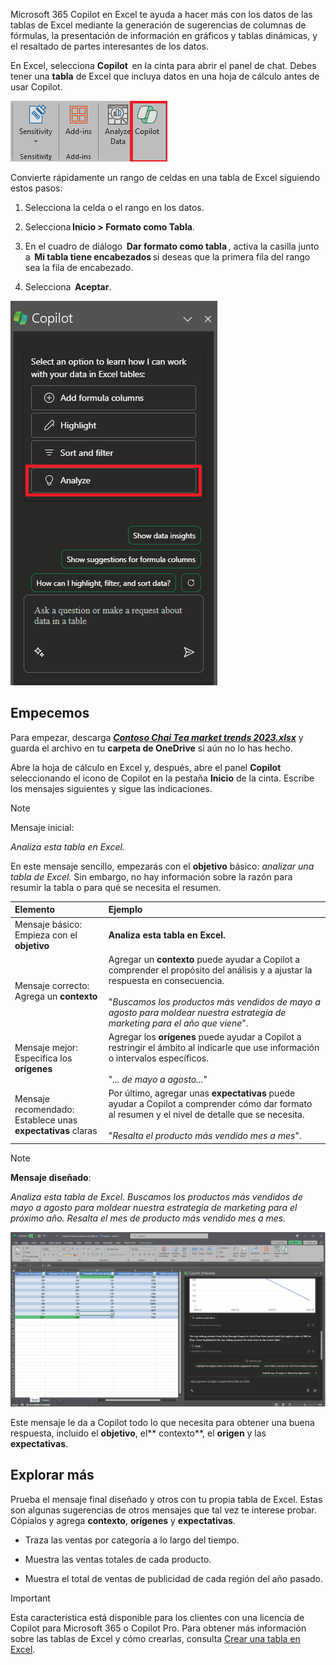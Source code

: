 
Microsoft 365 Copilot en Excel te ayuda a hacer más con los datos de las tablas de Excel mediante la generación de sugerencias de columnas de fórmulas, la presentación de información en gráficos y tablas dinámicas, y el resaltado de partes interesantes de los datos. 

En Excel, selecciona **Copilot**  en la cinta para abrir el panel de chat. Debes tener una **tabla** de Excel que incluya datos en una hoja de cálculo antes de usar Copilot. 

![Captura de pantalla del icono de Copilot en la cinta de Excel.](../media/copilot-ribbon-excel.png)

Convierte rápidamente un rango de celdas en una tabla de Excel siguiendo estos pasos: 

1. Selecciona la celda o el rango en los datos.

1. Selecciona **Inicio > Formato como Tabla**.

1. En el cuadro de diálogo  **Dar formato como tabla** , activa la casilla junto a  **Mi tabla tiene encabezados** si deseas que la primera fila del rango sea la fila de encabezado.

1. Selecciona  **Aceptar**.

![Captura de pantalla del panel Copilot en Excel al abrirse por primera vez.](../media/copilot-pane-Excel.png)

## Empecemos

Para empezar, descarga **_[Contoso Chai Tea market trends 2023.xlsx](https://go.microsoft.com/fwlink/?linkid=2268822)_** y guarda el archivo en tu **carpeta de OneDrive** si aún no lo has hecho.

Abre la hoja de cálculo en Excel y, después, abre el panel **Copilot** seleccionando el icono de Copilot en la pestaña **Inicio** de la cinta. Escribe los mensajes siguientes y sigue las indicaciones.

> [!NOTE]
> Mensaje inicial:
>
> _Analiza esta tabla en Excel._

En este mensaje sencillo, empezarás con el **objetivo** básico: _analizar una tabla de Excel._ Sin embargo, no hay información sobre la razón para resumir la tabla o para qué se necesita el resumen.

| Elemento | Ejemplo |
| :------ | :------- |
| Mensaje básico: <br>Empieza con el **objetivo** | **Analiza esta tabla en Excel.** |
| Mensaje correcto: <br>Agrega un **contexto** | Agregar un **contexto** puede ayudar a Copilot a comprender el propósito del análisis y a ajustar la respuesta en consecuencia.<br><br>"_Buscamos los productos más vendidos de mayo a agosto para moldear nuestra estrategia de marketing para el año que viene_". |
| Mensaje mejor: <br>Especifica los **orígenes** | Agregar los **orígenes** puede ayudar a Copilot a restringir el ámbito al indicarle que use información o intervalos específicos.<br><br>"_... de mayo a agosto..._" |
| Mensaje recomendado: <br>Establece unas **expectativas** claras | Por último, agregar unas **expectativas** puede ayudar a Copilot a comprender cómo dar formato al resumen y el nivel de detalle que se necesita.<br><br>"_Resalta el producto más vendido mes a mes_". |

> [!NOTE]
> **Mensaje diseñado**:
>
> _Analiza esta tabla de Excel. Buscamos los productos más vendidos de mayo a agosto para moldear nuestra estrategia de marketing para el próximo año. Resalta el mes de producto más vendido mes a mes._

[![Captura de pantalla de los resultados del mensaje diseñado con Copilot en Excel.](../media/copilot-results-excel.png)](../media/copilot-results-excel.png#lightbox)

Este mensaje le da a Copilot todo lo que necesita para obtener una buena respuesta, incluido el **objetivo**, el** contexto**, el **origen** y las **expectativas**.

## Explorar más

Prueba el mensaje final diseñado y otros con tu propia tabla de Excel. Estas son algunas sugerencias de otros mensajes que tal vez te interese probar. Cópialos y agrega **contexto**, **orígenes** y **expectativas**.  

- Traza las ventas por categoría a lo largo del tiempo.

- Muestra las ventas totales de cada producto.

- Muestra el total de ventas de publicidad de cada región del año pasado.

> [!IMPORTANT]
> Esta característica está disponible para los clientes con una licencia de Copilot para Microsoft 365 o Copilot Pro. Para obtener más información sobre las tablas de Excel y cómo crearlas, consulta [Crear una tabla en Excel](https://support.microsoft.com/office/bf0ce08b-d012-42ec-8ecf-a2259c9faf3f). 